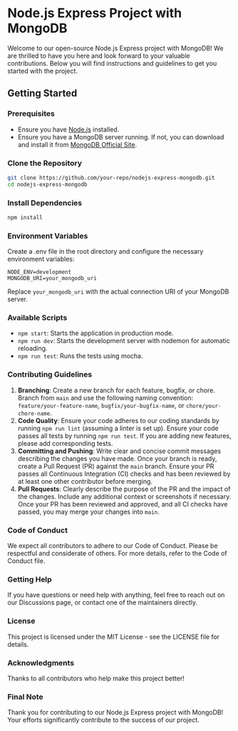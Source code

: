 # Node.js Express Project with MongoDB

Welcome to our open-source Node.js Express project with MongoDB! We are thrilled to have you here and look forward to your valuable contributions. Below you will find instructions and guidelines to get you started with the project.

## Getting Started

### Prerequisites

- Ensure you have [Node.js](https://nodejs.org/) installed.
- Ensure you have a MongoDB server running. If not, you can download and install it from [MongoDB Official Site](https://www.mongodb.com/try/download/community).

### Clone the Repository

```sh
git clone https://github.com/your-repo/nodejs-express-mongodb.git
cd nodejs-express-mongodb
```

### Install Dependencies

```sh
npm install
```

### Environment Variables

Create a .env file in the root directory and configure the necessary environment variables:

```env
NODE_ENV=development
MONGODB_URI=your_mongodb_uri
```

Replace `your_mongodb_uri` with the actual connection URI of your MongoDB server.

### Available Scripts

- `npm start`: Starts the application in production mode.
- `npm run dev`: Starts the development server with nodemon for automatic reloading.
- `npm run test`: Runs the tests using mocha.

### Contributing Guidelines

1. **Branching**: Create a new branch for each feature, bugfix, or chore. Branch from `main` and use the following naming convention: `feature/your-feature-name`, `bugfix/your-bugfix-name`, or `chore/your-chore-name`.
2. **Code Quality**: Ensure your code adheres to our coding standards by running `npm run lint` (assuming a linter is set up). Ensure your code passes all tests by running `npm run test`. If you are adding new features, please add corresponding tests.
3. **Committing and Pushing**: Write clear and concise commit messages describing the changes you have made. Once your branch is ready, create a Pull Request (PR) against the `main` branch. Ensure your PR passes all Continuous Integration (CI) checks and has been reviewed by at least one other contributor before merging.
4. **Pull Requests**: Clearly describe the purpose of the PR and the impact of the changes. Include any additional context or screenshots if necessary. Once your PR has been reviewed and approved, and all CI checks have passed, you may merge your changes into `main`.

### Code of Conduct

We expect all contributors to adhere to our Code of Conduct. Please be respectful and considerate of others. For more details, refer to the Code of Conduct file.

### Getting Help

If you have questions or need help with anything, feel free to reach out on our Discussions page, or contact one of the maintainers directly.

### License

This project is licensed under the MIT License - see the LICENSE file for details.

### Acknowledgments

Thanks to all contributors who help make this project better!

### Final Note

Thank you for contributing to our Node.js Express project with MongoDB! Your efforts significantly contribute to the success of our project.